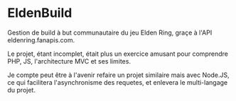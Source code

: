 # EldenBuild

Gestion de build à but communautaire du jeu Elden Ring, graçe à l'API eldenring.fanapis.com. 

Le projet, étant incomplet, était plus un exercice amusant pour comprendre PHP, JS, l'architecture MVC et ses limites. 

Je compte peut être à l'avenir refaire un projet similaire mais avec Node.JS, ce qui facilitera l'asynchronisme des requetes, et enlevera le multi-langage du projet.
